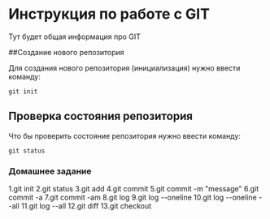 # Инструкция по работе с GIT

Тут будет общая информация про GIT

##Создание нового репозитория

Для создания нового репозитория (инициализация) нужно ввести команду:

    git init

## Проверка состояния репозитория

Что бы проверить состояние репозитория нужно ввести команду:

    git status
    
### Домашнее задание

1.git init
2.git status
3.git add
4.git commit
5.git commit -m "message"
6.git commit -a
7.git commit -am
8.git log
9.git log --oneline
10.git log --oneline --all
11.git log --all
12.git diff
13.git checkout